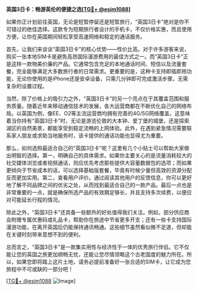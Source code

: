 **英国3日卡：畅游英伦的便捷之选[[TG💪+ @esim1088](https://t.me/s/esim1088)]**

如果你正计划前往英国，无论是短暂停留还是短暂旅行，“英国3日卡”绝对是你不可错过的绝佳选择。这款专为短期旅行者设计的手机卡，不仅价格实惠，而且使用方便，让你在英国期间轻松享受高速网络和稳定的通话服务。

首先，让我们来谈谈“英国3日卡”的核心优势——性价比高。对于许多游客来说，购买一张本地SIM卡是避免高昂国际漫游费用的最佳方式之一。而“英国3日卡”正是这样一款物美价廉的产品。它通常包含充足的本地通话时间、短信以及流量套餐，完全能够满足大多数旅行者的日常需求。更重要的是，这种卡支持即插即用功能，无论你使用的是iPhone还是安卓设备，只需几分钟即可完成激活步骤，无需复杂的设置过程。

当然，除了价格上的吸引力之外，“英国3日卡”的另一个亮点在于其覆盖范围和服务质量。随着近年来移动通信技术的发展，各大运营商都在不断优化自己的网络布局。以英国为例，像EE、O2等主流运营商均拥有完善的4G/5G网络覆盖，这意味着当你持有“英国3日卡”时，无论是游览伦敦的大本钟、爱丁堡的城堡，还是探索湖区的自然美景，都能享受到稳定流畅的上网体验。此外，在遇到紧急情况需要联系家人朋友或求助当地服务时，该卡提供的通话功能也显得尤为重要。

那么，如何选购最适合自己的“英国3日卡”呢？这里有几个小贴士可以帮助大家做出明智的选择。第一，明确自己的具体需求。如果你主要关心的是流量消耗较大的社交媒体浏览或者视频通话，则应优先考虑那些提供大容量数据包的选项；而如果更倾向于节省成本的话，可以选择基础版套餐，毕竟有时候少量但高效的资源分配反而更加实用。第二，查看用户评价。通过阅读其他用户的反馈信息，你可以更好地了解不同品牌之间的优劣之处，从而找到最适合自己的一款产品。最后一点也是非常重要的一点，就是确保所选产品的有效期足够长，并且支持多次续费，以便应对可能延长行程的情况。

除此之外，“英国3日卡”还具备一些额外的好处值得我们关注。例如，部分供应商会附赠专属优惠码或礼品卡，帮助你在旅途中节省更多开支；还有一些卡支持国际漫游功能，在离开英国后仍能保持通讯畅通。这些细节虽然看似微不足道，但却能在关键时刻带来意想不到的便利。

总而言之，“英国3日卡”是一款集实用性与经济性于一体的优秀旅行伴侣。它不仅能让您的英国之旅更加顺畅无忧，还能让您尽情领略这个古老国度的魅力所在。所以，如果您即将踏上这片土地，请务必提前准备好一张合适的SIM卡，让它成为您旅程中不可或缺的一部分吧！

[[TG💪+ @esim1088](https://t.me/s/esim1088) ![Image](https://i.postimg.cc/4NQfJmqS/Snipaste-2025-05-13-00-14-12.png)]